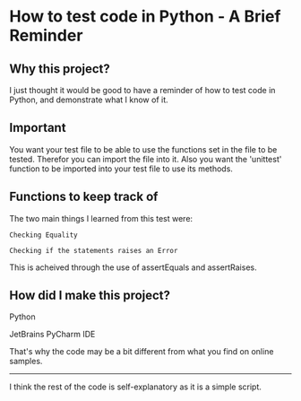 # How to test code in Python - A Brief Reminder  

## Why this project?

I just thought it would be good to have a reminder of how to test code in Python, and demonstrate what I know of it. 

## Important

You want your test file to be able to use the functions set in the file to be tested. Therefor you can import the file into it. 
Also you want the 'unittest' function to be imported into your test file to use its methods. 

## Functions to keep track of 

The two main things I learned from this test were:

	Checking Equality 
	
	Checking if the statements raises an Error 

This is acheived through the use of assertEquals and assertRaises. 


## How did I make this project?

Python 

JetBrains PyCharm IDE 

That's why the code may be a bit different from what you find on online samples. 

---

I think the rest of the code is self-explanatory as it is a simple script. 
